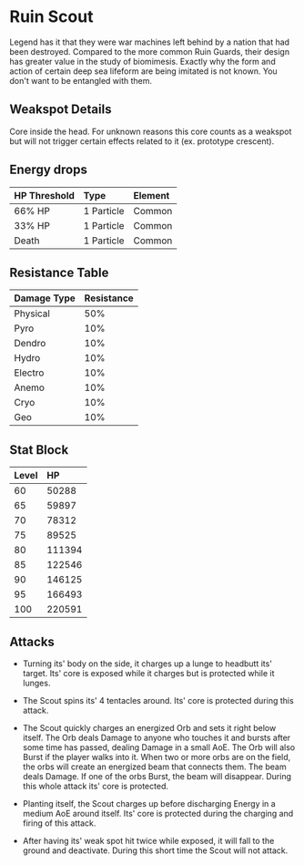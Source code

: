 # Ruin Scout

Legend has it that they were war machines left behind by a nation that had been destroyed. Compared to the more common Ruin Guards, their design has greater value in the study of biomimesis. Exactly why the form and action of certain deep sea lifeform are being imitated is not known. You don't want to be entangled with them.

## Weakspot Details

Core inside the head. For unknown reasons this core counts as a weakspot but will not trigger certain effects related to it (ex. prototype crescent).

## Energy drops

| HP Threshold | Type       | Element |
| :----------- | :--------- | :------ |
| 66% HP       | 1 Particle | Common  |
| 33% HP       | 1 Particle | Common  |
| Death        | 1 Particle | Common  |

## Resistance Table

| Damage Type | Resistance |
| :---------- | :--------- |
| Physical    | 50%        |
| Pyro        | 10%        |
| Dendro      | 10%        |
| Hydro       | 10%        |
| Electro     | 10%        |
| Anemo       | 10%        |
| Cryo        | 10%        |
| Geo         | 10%        |

## Stat Block

| Level | HP     |
| :---- | :----- |
| 60    | 50288  |
| 65    | 59897  |
| 70    | 78312  |
| 75    | 89525  |
| 80    | 111394 |
| 85    | 122546 |
| 90    | 146125 |
| 95    | 166493 |
| 100   | 220591 |

## Attacks

* Turning its' body on the side, it charges up a lunge to headbutt its' target. Its' core is exposed while it charges but is protected while it lunges.

* The Scout spins its' 4 tentacles around. Its' core is protected during this attack.

* The Scout quickly charges an energized Orb and sets it right below itself. The Orb deals Damage to anyone who touches it and bursts after some time has passed, dealing Damage in a small AoE. The Orb will also Burst if the player walks into it. When two or more orbs are on the field, the orbs will create an energized beam that connects them. The beam deals Damage. If one of the orbs Burst, the beam will disappear. During this whole attack its' core is protected.

* Planting itself, the Scout charges up before discharging Energy in a medium AoE around itself. Its' core is protected during the charging and firing of this attack.

* After having its' weak spot hit twice while exposed, it will fall to the ground and deactivate. During this short time the Scout will not attack.
